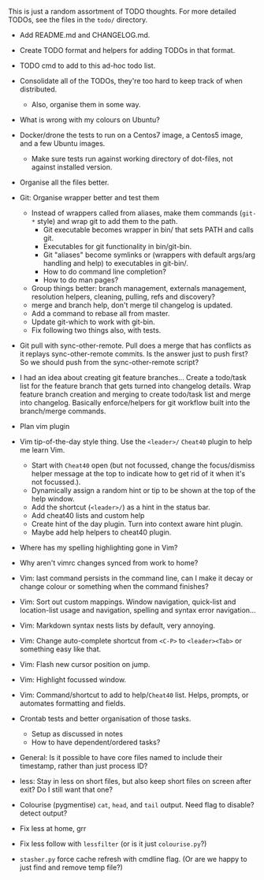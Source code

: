 This is just a random assortment of TODO thoughts.  For more detailed TODOs, see the files in the `todo/` directory.

* Add README.md and CHANGELOG.md.
* Create TODO format and helpers for adding TODOs in that format.
* TODO cmd to add to this ad-hoc todo list.
* Consolidate all of the TODOs, they're too hard to keep track of when distributed.
    * Also, organise them in some way.
* What is wrong with my colours on Ubuntu?
* Docker/drone the tests to run on a Centos7 image, a Centos5 image, and a few Ubuntu images.
    * Make sure tests run against working directory of dot-files, not against installed version.
* Organise all the files better.

* Git:  Organise wrapper better and test them
    * Instead of wrappers called from aliases, make them commands (`git-*` style) and wrap git to add them to the path.
        * Git executable becomes wrapper in bin/ that sets PATH and calls git.
        * Executables for git functionality in bin/git-bin.
        * Git "aliases" become symlinks or (wrappers with default args/arg handling and help) to executables in git-bin/.
        * How to do command line completion?
        * How to do man pages?
    * Group things better:  branch management, externals management, resolution helpers, cleaning, pulling, refs and discovery?
    * merge and branch help, don't merge til changelog is updated.
    * Add a command to rebase all from master.
    * Update git-which to work with git-bin.
    * Fix following two things also, with tests.
* Git pull with sync-other-remote.  Pull does a merge that has conflicts as it replays sync-other-remote commits.  Is the answer just to push first?  So we should push from the sync-other-remote script?
* I had an idea about creating git feature branches...  Create a todo/task list for the feature branch that gets turned into changelog details.  Wrap feature branch creation and merging to create todo/task list and merge into changelog.  Basically enforce/helpers for git workflow built into the branch/merge commands.

* Plan vim plugin
* Vim tip-of-the-day style thing.  Use the `<leader>/` `Cheat40` plugin to help me learn Vim.
    * Start with `Cheat40` open (but not focussed, change the focus/dismiss helper message at the top to indicate how to get rid of it when it's not focussed.).
    * Dynamically assign a random hint or tip to be shown at the top of the help window.
    * Add the shortcut (`<leader>/`) as a hint in the status bar.
    * Add cheat40 lists and custom help
    * Create hint of the day plugin.  Turn into context aware hint plugin.
    * Maybe add help helpers to cheat40 plugin.
* Where has my spelling highlighting gone in Vim?
* Why aren't vimrc changes synced from work to home?
* Vim: last command persists in the command line, can I make it decay or change colour or something when the command finishes?
* Vim: Sort out custom mappings.  Window navigation, quick-list and location-list usage and navigation, spelling and syntax error navigation...
* Vim: Markdown syntax nests lists by default, very annoying.
* Vim: Change auto-complete shortcut from `<C-P>` to `<leader><Tab>` or something easy like that.
* Vim: Flash new cursor position on jump.
* Vim: Highlight focussed window.
* Vim: Command/shortcut to add to help/`Cheat40` list.  Helps, prompts, or automates formatting and fields.

* Crontab tests and better organisation of those tasks.
    * Setup as discussed in notes
    * How to have dependent/ordered tasks?
* General: Is it possible to have core files named to include their timestamp, rather than just process ID?
* less: Stay in less on short files, but also keep short files on screen after exit?  Do I still want that one?
* Colourise (pygmentise) `cat`, `head`, and `tail` output.  Need flag to disable?  detect output?
* Fix less at home, grr
* Fix less follow with `lessfilter` (or is it just `colourise.py`?)
* `stasher.py` force cache refresh with cmdline flag.  (Or are we happy to just find and remove temp file?)
